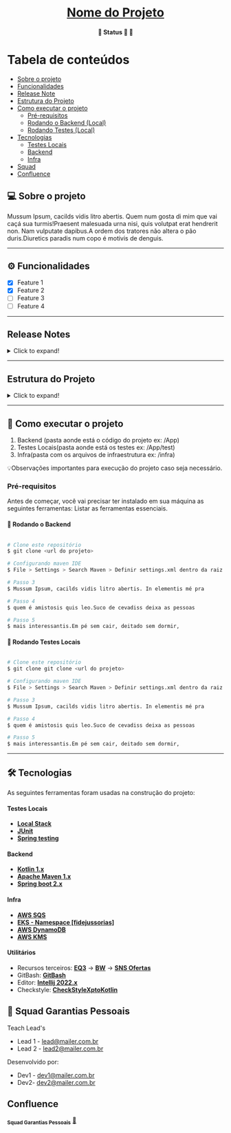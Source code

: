 <h1 align="center">
      <a href="#" alt="site do ecoleta"> Nome do Projeto </a>
</h1>
<h4 align="center">
	🚧   Status 🚀 🚧
</h4>

Tabela de conteúdos
=================
<!--ts-->
   * [Sobre o projeto](#-sobre-o-projeto)
   * [Funcionalidades](#-funcionalidades)
   * [Release Note](#-release-notes)
   * [Estrutura do Projeto](#-estrutura-do-projeto)
   * [Como executar o projeto](#-como-executar-o-projeto)
     * [Pré-requisitos](#pré-requisitos)
     * [Rodando o Backend (Local)](#user-content--rodando-o-backend)
     * [Rodando Testes  (Local)](#user-content--rodando-testes-locais)
   * [Tecnologias](#-tecnologias)
     * [Testes Locais](#user-content-testes-locais)
     * [Backend](#user-content-backend)
      * [Infra](#user-content-infra)
   * [Squad](#-squad-garantias-pessoais)
   * [Confluence](#-confluence)
<!--te-->


## 💻 Sobre o projeto

Mussum Ipsum, cacilds vidis litro abertis. Quem num gosta di mim que vai caçá sua turmis!Praesent malesuada urna nisi, quis volutpat erat hendrerit non. Nam vulputate dapibus.A ordem dos tratores não altera o pão duris.Diuretics paradis num copo é motivis de denguis.

---

## ⚙️ Funcionalidades


  - [x] Feature 1
  - [x] Feature 2
  - [ ] Feature 3
  - [ ] Feature 4

---

## Release Notes
<details>
  <summary>Click to expand!</summary>
  1. Correção bug xpto  - jira-issue - xx/xx/xx<br>
  2. Implementação da feature 123 - jira-issue - xx/xx/xx<br>
</details>

---

## Estrutura do Projeto

<details>
  <summary>Click to expand!</summary>
	<b>Adapters</b><br>
-   configs<br>
   1. SQSConfig - Responsável pela comunicação com o SQS<br> 	
-   inbounds<br>
   1.<br>	
-   outbounds<br>
   1.	<br>
-   utils<br>
   1.<br>
<b>Application</b><br>
-   core<br>
   1.<br>
-   ports<br>
   1.<br>
</details>

---

## 🚀 Como executar o projeto

1. Backend (pasta aonde está o código do projeto ex: /App) 
2. Testes Locais(pasta aonde está os testes ex: /App/test)
3. Infra(pasta com os arquivos de infraestrutura ex: /infra)

💡Observações importantes para execução do projeto caso seja necessário.

### Pré-requisitos

Antes de começar, você vai precisar ter instalado em sua máquina as seguintes ferramentas:
Listar as ferramentas essenciais.  

#### 🎲 Rodando o Backend

```bash

# Clone este repositório
$ git clone <url do projeto>

# Configurando maven IDE
$ File > Settings > Search Maven > Definir settings.xml dentro da raiz do projeto

# Passo 3
$ Mussum Ipsum, cacilds vidis litro abertis. In elementis mé pra

# Passo 4
$ quem é amistosis quis leo.Suco de cevadiss deixa as pessoas

# Passo 5
$ mais interessantis.Em pé sem cair, deitado sem dormir,

```
#### 🧭 Rodando Testes Locais

```bash

# Clone este repositório
$ git clone git clone <url do projeto>

# Configurando maven IDE
$ File > Settings > Search Maven > Definir settings.xml dentro da raiz do projeto

# Passo 3
$ Mussum Ipsum, cacilds vidis litro abertis. In elementis mé pra

# Passo 4
$ quem é amistosis quis leo.Suco de cevadiss deixa as pessoas

# Passo 5
$ mais interessantis.Em pé sem cair, deitado sem dormir,

```

---

## 🛠 Tecnologias

As seguintes ferramentas foram usadas na construção do projeto:

#### **Testes Locais** 

-   **[Local Stack](https://localstack.cloud/)**
-   **[JUnit](https://junit.org/junit5/)**
-   **[Spring testing](https://docs.spring.io/spring-framework/docs/current/reference/html/testing.html)**


#### **Backend**

-   **[Kotlin 1.x](https://kotlinlang.org/)**
-   **[Apache Maven 1.x](https://maven.apache.org/)**
-   **[Spring boot 2.x](https://spring.io/projects/spring-boot)**


#### **Infra**

-   **[AWS SQS](https://aws.amazon.com/pt/sqs/)**
-   **[EKS - Namespace [fidejussorias]](https://aws.amazon.com/pt/eks/)**
-   **[AWS DynamoDB](https://aws.amazon.com/pt/dynamodb/)**
-   **[AWS KMS](https://aws.amazon.com/pt/kms/)**

#### **Utilitários**

-   Recursos terceiros:  **[EQ3](https://#)**  →  **[BW](https://#)** → **[SNS Ofertas](https://#)**
-   GitBash:  **[GitBash](https://git-scm.com/about)**
-   Editor: **[Intellij 2022.x](https://www.jetbrains.com/pt-br/idea/)**
-   Checkstyle: **[CheckStyleXptoKotlin](https://#)**

## 🦸 Squad Garantias Pessoais

Teach Lead's

- Lead 1 - lead@mailer.com.br
- Lead 2 - lead2@mailer.com.br


Desenvolvido por:

- Dev1 - dev1@mailer.com.br
- Dev2- dev2@mailer.com.br

## Confluence
 <sub valign="center"><b>Squad Garantias Pessoais</b></sub></a> <a href="<link do confluence da squad>" title="Squad Garantias Pessoais confluence">🚀</a>
 <br />
